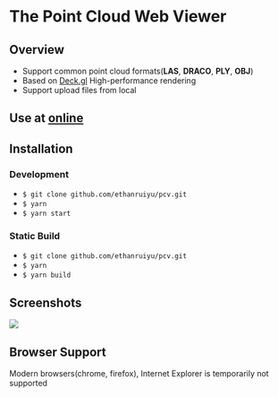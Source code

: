 # The Point Cloud Web Viewer

## Overview

+ Support common point cloud formats(**LAS**, **DRACO**, **PLY**, **OBJ**)
+ Based on [Deck.gl](https://github.com/visgl/deck.gl) High-performance rendering
+ Support upload files from local

## Use at [online](http://fafaisacat.com/pcv)

## Installation

### Development
+ `$ git clone github.com/ethanruiyu/pcv.git`
+ `$ yarn`
+ `$ yarn start`

### Static Build
+ `$ git clone github.com/ethanruiyu/pcv.git`
+ `$ yarn`
+ `$ yarn build`

## Screenshots
![](https://i.loli.net/2021/06/17/tuj4EDPCvA38Unq.png)

## Browser Support

Modern browsers(chrome, firefox), Internet Explorer is temporarily not supported
